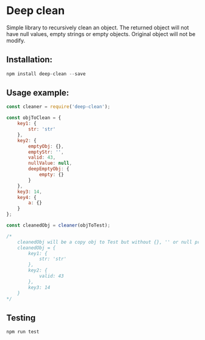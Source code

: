 # Deep clean

Simple library to recursively clean an object. The returned object will not have null values, empty strings or empty objects.
Original object will not be modify.

## Installation:
```javascript
npm install deep-clean --save
```

## Usage example:
```javascript
const cleaner = require('deep-clean');

const objToClean = {
    key1: { 
        str: 'str' 
    },
    key2: { 
        emptyObj: {},
        emptyStr: '',
        valid: 43,
        nullValue: null,
        deepEmptyObj: { 
            empty: {}
        }
    },
    key3: 14,
    key4: { 
        a: {}
    }
};

const cleanedObj = cleaner(objToTest);

/* 
    cleanedObj will be a copy obj to Test but without {}, '' or null properties
    cleanedObj = {
        key1: { 
            str: 'str' 
        },
        key2: {
            valid: 43
        },
        key3: 14 
    }
*/
```

## Testing
```javascript
npm run test
```